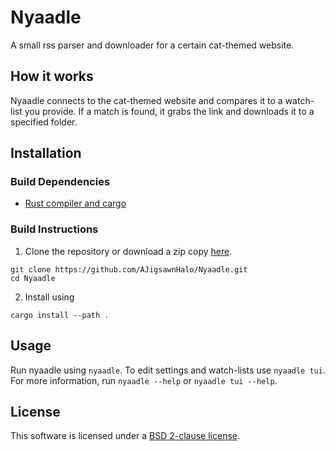 # Nyaadle
A small rss parser and downloader for a certain cat-themed website.

## How it works
Nyaadle connects to the cat-themed website and compares it to a watch-list you provide.
If a match is found, it grabs the link and downloads it to a specified folder.

## Installation

### Build Dependencies
 - [Rust compiler and cargo](https://rustup.rs/)

### Build Instructions
 1. Clone the repository or download a zip copy [here](https://github.com/AJigsawnHalo/Nyaadle/releases).
 ```
 git clone https://github.com/AJigsawnHalo/Nyaadle.git
 cd Nyaadle
 ```


 2. Install using
  ```
  cargo install --path .
  ```

## Usage
Run nyaadle using `nyaadle`. To edit settings and watch-lists use `nyaadle tui`. For more information, run `nyaadle --help` or `nyaadle tui --help`.

## License
This software is licensed under a [BSD 2-clause license](https://github.com/AJigsawnHalo/Nyaadle/blob/master/LICENSE).